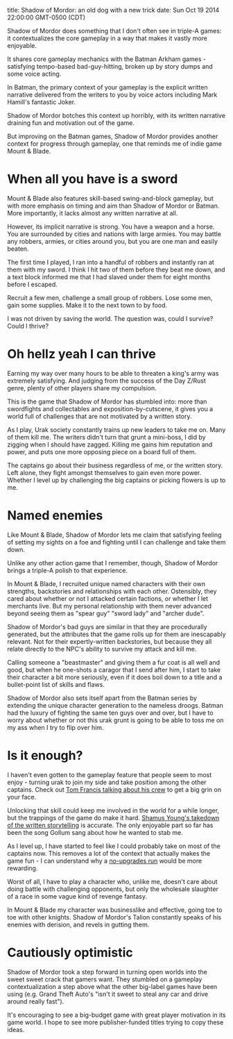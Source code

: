 title: Shadow of Mordor: an old dog with a new trick
date: Sun Oct 19 2014 22:00:00 GMT-0500 (CDT)

Shadow of Mordor does something that I don't often see in triple-A games: it contextualizes the core gameplay in a way that makes it vastly more enjoyable.

It shares core gameplay mechanics with the Batman Arkham games - satisfying tempo-based bad-guy-hitting, broken up by story dumps and some voice acting.

In Batman, the primary context of your gameplay is the explicit written narrative delivered from the writers to you by voice actors including Mark Hamill's fantastic Joker.

Shadow of Mordor botches this context up horribly, with its written narrative draining fun and motivation out of the game.

But improving on the Batman games, Shadow of Mordor provides another context for progress through gameplay, one that reminds me of indie game Mount & Blade.

When all you have is a sword
=========

Mount & Blade also features skill-based swing-and-block gameplay, but with more emphasis on timing and aim than Shadow of Mordor or Batman.  More importantly, it lacks almost any written narrative at all.

However, its implicit narrative is strong.  You have a weapon and a horse.  You are surrounded by cities and nations with large armies.  You may battle any robbers, armies, or cities around you, but you are one man and easily beaten.

The first time I played, I ran into a handful of robbers and instantly ran at them with my sword.  I think I hit two of them before they beat me down, and a text block informed me that I had slaved under them for eight months before I escaped.

Recruit a few men, challenge a small group of robbers.  Lose some men, gain some supplies.  Make it to the next town to by food.

I was not driven by saving the world.  The question was, could I survive?  Could I thrive?

Oh hellz yeah I can thrive
========

Earning my way over many hours to be able to threaten a king's army was extremely satisfying.  And judging from the success of the Day Z/Rust genre, plenty of other players share my compulsion.

This is the game that Shadow of Mordor has stumbled into: more than swordfights and collectables and exposition-by-cutscene, it gives you a world full of challenges that are not motivated by a written story.

As I play, Urak society constantly trains up new leaders to take me on.  Many of them kill me.  The writers didn't turn that grunt a mini-boss, I did by zigging when I should have zagged.  Killing me gains him reputation and power, and puts one more opposing piece on a board full of them.

The captains go about their business regardless of me, or the written story.  Left alone, they fight amongst themselves to gain even more power.  Whether I level up by challenging the big captains or picking flowers is up to me.

Named enemies
========

Like Mount & Blade, Shadow of Mordor lets me claim that satisfying feeling of setting my sights on a foe and fighting until I can challenge and take them down.

Unlike any other action game that I remember, though, Shadow of Mordor brings a triple-A polish to that experience.

In Mount & Blade, I recruited unique named characters with their own strengths, backstories and relationships with each other.  Ostensibly, they cared about whether or not I attacked certain factions, or whether I let merchants live.  But my personal relationship with them never advanced beyond seeing them as "spear guy" "sword lady" and "archer dude".

Shadow of Mordor's bad guys are similar in that they are procedurally generated, but the attributes that the game rolls up for them are inescapably relevant.  Not for their expertly-written backstories, but because they all relate directly to the NPC's ability to survive my attack and kill me.

Calling someone a "beastmaster" and giving them a fur coat is all well and good, but when he one-shots a caragor that I send after him, I start to take their character a bit more seriously, even if it does boil down to a title and a bullet-point list of skills and flaws.

Shadow of Mordor also sets itself apart from the Batman series by extending the unique character generation to the nameless droogs.  Batman had the luxury of fighting the same ten guys over and over, but I have to worry about whether or not this urak grunt is going to be able to toss me on my ass when I try to flip over him.

Is it enough?
=========

I haven't even gotten to the gameplay feature that people seem to most enjoy - turning urak to join my side and take position among the other captains.  Check out [Tom Francis talking about his crew](http://www.pentadact.com/2014-10-18-what-works-and-why-saurons-army/) to get a big grin on your face.

Unlocking that skill could keep me involved in the world for a while longer, but the trappings of the game do make it hard.  [Shamus Young's takedown of the written storytelling](http://www.escapistmagazine.com/articles/view/video-games/columns/experienced-points/12479-Shadow-of-Mordor-is-Tawdry-Tolkien-Fanfiction) is accurate.  The only enjoyable part so far has been the song Gollum sang about how he wanted to stab me.

As I level up, I have started to feel like I could probably take on most of the captains now.  This removes a lot of the context that actually makes the game fun - I can understand why a [no-upgrades run](http://nowrongwaytoplay.tumblr.com/post/99486423288/shadow-of-mordor-permadeath-no-upgrades-run) would be more rewarding.

Worst of all, I have to play a character who, unlike me, doesn't care about doing battle with challenging opponents, but only the wholesale slaughter of a race in some vague kind of revenge fantasy.

In Mount & Blade my character was businesslike and effective, going toe to toe with other knights.  Shadow of Mordor's Talion constantly speaks of his enemies with derision, and revels in gutting them.

Cautiously optimistic
=========

Shadow of Mordor took a step forward in turning open worlds into the sweet sweet crack that gamers want.  They stumbled on a gameplay contextualization a step above what the other big-label games have been using (e.g. Grand Theft Auto's "isn't it sweet to steal any car and drive around really fast").

It's encouraging to see a big-budget game with great player motivation in its game world.  I hope to see more publisher-funded titles trying to copy these ideas.
